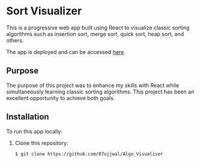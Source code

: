 # Sort Visualizer

This is a progressive web app built using React to visualize classic sorting algorithms such as insertion sort, merge sort, quick sort, heap sort, and others.

The app is deployed and can be accessed [here](https://algo-visualiser-a5hi.onrender.com).

## Purpose

The purpose of this project was to enhance my skills with React while simultaneously learning classic sorting algorithms. This project has been an excellent opportunity to achieve both goals.

## Installation

To run this app locally:

1. Clone this repository:
   ```bash
   $ git clone https://github.com/07ujjwal/Algo_Visualiser

